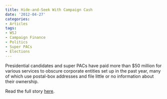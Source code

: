 ```yaml
---
title: Hide-and-Seek With Campaign Cash
date: '2012-04-27'
categories:
- Articles
tags:
- WSJ
- Campaign Finance
- Politics
- Super PACs
- Elections
---
```


Presidential candidates and super PACs have paid more than $50 million for
various services to obscure corporate entities set up in the past year, many of
which use postal-box addresses and file little or no information about their
ownership.

Read the full story
[here](http://wsj.com/article/SB10001424052702304811304577367951985614544.html).
